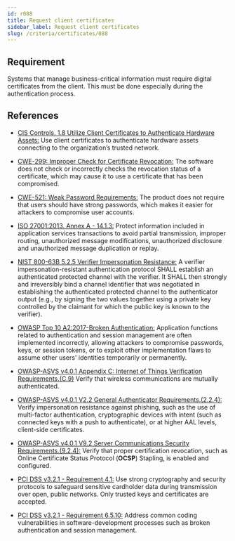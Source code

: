 ```yaml
---
id: r088
title: Request client certificates
sidebar_label: Request client certificates
slug: /criteria/certificates/088
---
```


## Requirement

Systems that manage business-critical information must require digital
certificates from the client.
This must be done especially during the authentication process.

## References

- [CIS Controls. 1.8 Utilize Client Certificates to Authenticate Hardware Assets:](https://www.cisecurity.org/controls/)
Use client certificates to authenticate hardware assets connecting to the
organization’s trusted network.

- [CWE-299: Improper Check for Certificate Revocation:](https://cwe.mitre.org/data/definitions/299.html)
The software does not check or incorrectly checks the revocation status of a
certificate,
which may cause it to use a certificate that has been compromised.

- [CWE-521: Weak Password Requirements:](https://cwe.mitre.org/data/definitions/521.html)
The product does not require that users should have strong passwords,
which makes it easier for attackers to compromise user accounts.

- [ISO 27001:2013. Annex A - 14.1.3:](https://www.iso.org/obp/ui/#iso:std:54534:en)
Protect information included in application services transactions to avoid
partial transmission, improper routing, unauthorized message modifications,
unauthorized disclosure and unauthorized message duplication or replay.

- [NIST 800-63B 5.2.5 Verifier Impersonation Resistance:](https://pages.nist.gov/800-63-3/sp800-63b.html)
A verifier impersonation-resistant authentication protocol SHALL establish an
authenticated protected channel with the verifier.
It SHALL then strongly and irreversibly bind a channel identifier that was
negotiated in establishing the authenticated protected channel to the
authenticator output
(e.g., by signing the two values together using a private key controlled by the
claimant for which the public key is known to the verifier).

- [OWASP Top 10 A2:2017-Broken Authentication:](https://owasp.org/www-project-top-ten/OWASP_Top_Ten_2017/Top_10-2017_A2-Broken_Authentication)
Application functions related to authentication and session management are
often implemented incorrectly,
allowing attackers to compromise passwords, keys, or session tokens,
or to exploit other implementation flaws to assume other users' identities
temporarily or permanently.

- [OWASP-ASVS v4.0.1 Appendix C: Internet of Things Verification Requirements.(C.9)](https://owasp.org/www-project-application-security-verification-standard/)
Verify that wireless communications are mutually authenticated.

- [OWASP-ASVS v4.0.1 V2.2 General Authenticator Requirements.(2.2.4):](https://owasp.org/www-project-application-security-verification-standard/)
Verify impersonation resistance against phishing,
such as the use of multi-factor authentication, cryptographic devices with
intent (such as connected keys with a push to authenticate),
or at higher AAL levels, client-side certificates.

- [OWASP-ASVS v4.0.1 V9.2 Server Communications Security Requirements.(9.2.4):](https://owasp.org/www-project-application-security-verification-standard/)
Verify that proper certification revocation, such as Online Certificate Status
Protocol (**OCSP**) Stapling, is enabled and configured.

- [PCI DSS v3.2.1 - Requirement 4.1:](https://www.pcisecuritystandards.org/documents/PCI_DSS_v3-2-1.pdf)
Use strong cryptography and security protocols to safeguard sensitive
cardholder data during transmission over open, public networks.
Only trusted keys and certificates are accepted.

- [PCI DSS v3.2.1 - Requirement 6.5.10:](https://www.pcisecuritystandards.org/documents/PCI_DSS_v3-2-1.pdf)
Address common coding vulnerabilities in software-development processes such as
broken authentication and session management.
